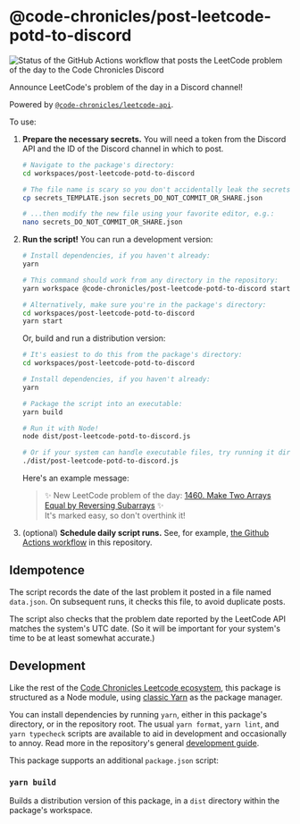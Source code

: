 # @code-chronicles/post-leetcode-potd-to-discord

![Status of the GitHub Actions workflow that posts the LeetCode problem of the day to the Code Chronicles Discord](https://github.com/code-chronicles-code/leetcode-curriculum/actions/workflows/post-leetcode-potd-to-discord.yml/badge.svg)

Announce LeetCode's problem of the day in a Discord channel!

Powered by [`@code-chronicles/leetcode-api`](../leetcode-api/).

To use:

1. **Prepare the necessary secrets.** You will need a token from the Discord API and the ID of the Discord channel in which to post.

   ```sh
   # Navigate to the package's directory:
   cd workspaces/post-leetcode-potd-to-discord

   # The file name is scary so you don't accidentally leak the secrets:
   cp secrets_TEMPLATE.json secrets_DO_NOT_COMMIT_OR_SHARE.json

   # ...then modify the new file using your favorite editor, e.g.:
   nano secrets_DO_NOT_COMMIT_OR_SHARE.json
   ```

2. **Run the script!** You can run a development version:

   ```sh
   # Install dependencies, if you haven't already:
   yarn

   # This command should work from any directory in the repository:
   yarn workspace @code-chronicles/post-leetcode-potd-to-discord start

   # Alternatively, make sure you're in the package's directory:
   cd workspaces/post-leetcode-potd-to-discord
   yarn start
   ```

   Or, build and run a distribution version:

   ```sh
   # It's easiest to do this from the package's directory:
   cd workspaces/post-leetcode-potd-to-discord

   # Install dependencies, if you haven't already:
   yarn

   # Package the script into an executable:
   yarn build

   # Run it with Node!
   node dist/post-leetcode-potd-to-discord.js

   # Or if your system can handle executable files, try running it directly:
   ./dist/post-leetcode-potd-to-discord.js
   ```

   Here's an example message:

   <!-- prettier-ignore-start -->
   <!-- The two spaces at the end of the next line are intentional and necessary for rendering a single line break. -->

   > ✨ New LeetCode problem of the day: [1460. Make Two Arrays Equal by Reversing Subarrays](https://leetcode.com/problems/make-two-arrays-equal-by-reversing-subarrays/) ✨  
   > It's marked easy, so don't overthink it!

   <!-- prettier-ignore-end -->

3. (optional) **Schedule daily script runs.** See, for example, [the Github Actions workflow](../../.github/workflows/post-leetcode-potd-to-discord.yml) in this repository.

## Idempotence

The script records the date of the last problem it posted in a file named `data.json`. On subsequent runs, it checks this file, to avoid duplicate posts.

The script also checks that the problem date reported by the LeetCode API matches the system's UTC date. (So it will be important for your system's time to be at least somewhat accurate.)

## Development

Like the rest of the [Code Chronicles Leetcode ecosystem](../../), this package is structured as a Node module, using [classic Yarn](https://classic.yarnpkg.com/) as the package manager.

You can install dependencies by running `yarn`, either in this package's directory, or in the repository root. The usual `yarn format`, `yarn lint`, and `yarn typecheck` scripts are available to aid in development and occasionally to annoy. Read more in the repository's general [development guide](../../DEVELOPMENT.md).

This package supports an additional `package.json` script:

### `yarn build`

Builds a distribution version of this package, in a `dist` directory within the package's workspace.
